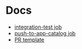 # Docs

* [integration-test job](integration_test_job.md)
* [push-to-app-catalog job](push_to_app_catalog_job.md)
* [PR template](pull_request_template.md)
